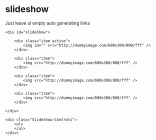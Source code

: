 # slideshow

Just leave ul empty auto generating links

    <div id="slideShow">
    
        <div class="item active">
            <img id="" src="http://dummyimage.com/600x300/000/fff" />  
        </div>
        
        <div class="item">
            <img src="http://dummyimage.com/600x300/000/fff" />
        </div>
        
        <div class="item">
            <img src="http://dummyimage.com/600x300/000/fff" />
        </div>
        
        <div class="item">
            <img src="http://dummyimage.com/600x300/000/fff" />
        </div>
        
    </div>

    <div class="Slideshow-Controls">
        <ul>
        </ul>
    </div>
